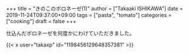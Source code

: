 +++
title = "きのこのボロネーゼ(1)"
author = ["Takaaki ISHIKAWA"]
date = 2019-11-24T09:37:00+09:00
tags = ["pasta", "tomato"]
categories = ["cooking"]
draft = false
+++

仕込んだボロネーゼを何度かにわけていただきました。  

{{< x user="takaxp" id="1198456129648357381" >}}

